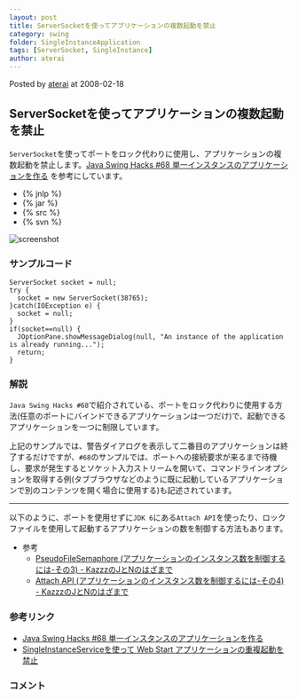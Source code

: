 ```yaml
---
layout: post
title: ServerSocketを使ってアプリケーションの複数起動を禁止
category: swing
folder: SingleInstanceApplication
tags: [ServerSocket, SingleInstance]
author: aterai
---
```


Posted by [aterai](http://terai.xrea.jp/aterai.html) at 2008-02-18

## ServerSocketを使ってアプリケーションの複数起動を禁止
`ServerSocket`を使ってポートをロック代わりに使用し、アプリケーションの複数起動を禁止します。[Java Swing Hacks #68 単一インスタンスのアプリケーションを作る](http://www.oreilly.co.jp/books/4873112788/toc.html) を参考にしています。

- {% jnlp %}
- {% jar %}
- {% src %}
- {% svn %}

<!-- dummy comment line for breaking list -->

![screenshot](https://lh4.googleusercontent.com/_9Z4BYR88imo/TQTTF6N0NjI/AAAAAAAAAj0/Ld2Nyv4QXsI/s800/SingleInstanceApplication.png)

### サンプルコード
<pre class="prettyprint"><code>ServerSocket socket = null;
try {
  socket = new ServerSocket(38765);
}catch(IOException e) {
  socket = null;
}
if(socket==null) {
  JOptionPane.showMessageDialog(null, "An instance of the application is already running...");
  return;
}
</code></pre>

### 解説
`Java Swing Hacks #68`で紹介されている、ポートをロック代わりに使用する方法(任意のポートにバインドできるアプリケーションは一つだけ)で、起動できるアプリケーションを一つに制限しています。

上記のサンプルでは、警告ダイアログを表示して二番目のアプリケーションは終了するだけですが、`#68`のサンプルでは、ポートへの接続要求が来るまで待機し、要求が発生するとソケット入力ストリームを開いて、コマンドラインオプションを取得する例(タブブラウザなどのように既に起動しているアプリケーションで別のコンテンツを開く場合に使用する)も記述されています。

- - - -
以下のように、ポートを使用せずに`JDK 6`にある`Attach API`を使ったり、ロックファイルを使用して起動するアプリケーションの数を制御する方法もあります。

- 参考
    - [PseudoFileSemaphore (アプリケーションのインスタンス数を制御するには-その3) - KazzzのJとNのはざまで](http://d.hatena.ne.jp/Kazzz/20071218/p1)
    - [Attach API (アプリケーションのインスタンス数を制御するには-その4) - KazzzのJとNのはざまで](http://d.hatena.ne.jp/Kazzz/20071221/p1)

<!-- dummy comment line for breaking list -->

### 参考リンク
- [Java Swing Hacks #68 単一インスタンスのアプリケーションを作る](http://www.oreilly.co.jp/books/4873112788/toc.html)
- [SingleInstanceServiceを使って Web Start アプリケーションの重複起動を禁止](http://terai.xrea.jp/Swing/SingleInstanceService.html)

<!-- dummy comment line for breaking list -->

### コメント

